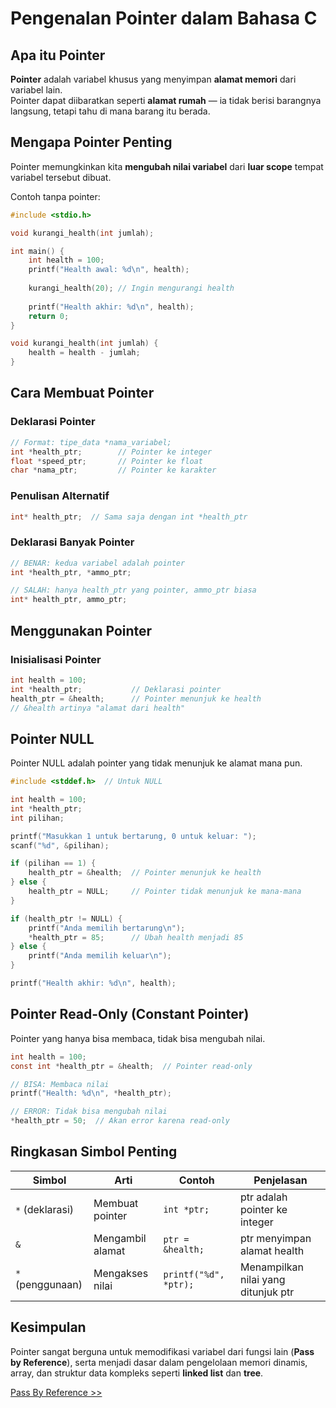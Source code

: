 # Pengenalan Pointer dalam Bahasa C

## Apa itu Pointer
**Pointer** adalah variabel khusus yang menyimpan **alamat memori** dari variabel lain.  
Pointer dapat diibaratkan seperti **alamat rumah** — ia tidak berisi barangnya langsung, tetapi tahu di mana barang itu berada.

## Mengapa Pointer Penting
Pointer memungkinkan kita **mengubah nilai variabel** dari **luar scope** tempat variabel tersebut dibuat.

Contoh tanpa pointer:

```c
#include <stdio.h>

void kurangi_health(int jumlah);

int main() {
    int health = 100;
    printf("Health awal: %d\n", health);
    
    kurangi_health(20); // Ingin mengurangi health
    
    printf("Health akhir: %d\n", health);
    return 0;
}

void kurangi_health(int jumlah) {
    health = health - jumlah; 
}
```

## Cara Membuat Pointer

### Deklarasi Pointer
```c
// Format: tipe_data *nama_variabel;
int *health_ptr;        // Pointer ke integer
float *speed_ptr;       // Pointer ke float
char *nama_ptr;         // Pointer ke karakter
```

### Penulisan Alternatif
```c
int* health_ptr;  // Sama saja dengan int *health_ptr
```

### Deklarasi Banyak Pointer
```c
// BENAR: kedua variabel adalah pointer
int *health_ptr, *ammo_ptr;

// SALAH: hanya health_ptr yang pointer, ammo_ptr biasa
int* health_ptr, ammo_ptr;
```

## Menggunakan Pointer

### Inisialisasi Pointer
```c
int health = 100;
int *health_ptr;           // Deklarasi pointer
health_ptr = &health;      // Pointer menunjuk ke health
// &health artinya "alamat dari health"
```

## Pointer NULL
Pointer NULL adalah pointer yang tidak menunjuk ke alamat mana pun.

```c
#include <stddef.h>  // Untuk NULL

int health = 100;
int *health_ptr;
int pilihan;

printf("Masukkan 1 untuk bertarung, 0 untuk keluar: ");
scanf("%d", &pilihan);

if (pilihan == 1) {
    health_ptr = &health;  // Pointer menunjuk ke health
} else {
    health_ptr = NULL;     // Pointer tidak menunjuk ke mana-mana
}

if (health_ptr != NULL) {
    printf("Anda memilih bertarung\n");
    *health_ptr = 85;      // Ubah health menjadi 85
} else {
    printf("Anda memilih keluar\n");
}

printf("Health akhir: %d\n", health);
```

## Pointer Read-Only (Constant Pointer)
Pointer yang hanya bisa membaca, tidak bisa mengubah nilai.

```c
int health = 100;
const int *health_ptr = &health;  // Pointer read-only

// BISA: Membaca nilai
printf("Health: %d\n", *health_ptr);

// ERROR: Tidak bisa mengubah nilai
*health_ptr = 50;  // Akan error karena read-only
```

## Ringkasan Simbol Penting

| Simbol | Arti | Contoh | Penjelasan |
|--------|------|---------|------------|
| `*` (deklarasi) | Membuat pointer | `int *ptr;` | ptr adalah pointer ke integer |
| `&` | Mengambil alamat | `ptr = &health;` | ptr menyimpan alamat health |
| `*` (penggunaan) | Mengakses nilai | `printf("%d", *ptr);` | Menampilkan nilai yang ditunjuk ptr |

## Kesimpulan
Pointer sangat berguna untuk memodifikasi variabel dari fungsi lain (**Pass by Reference**), serta menjadi dasar dalam pengelolaan memori dinamis, array, dan struktur data kompleks seperti **linked list** dan **tree**.

[Pass By Reference >>](2-PassByRef.md)
